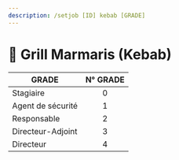 ```yaml
---
description: /setjob [ID] kebab [GRADE]
---
```


# 🥙 Grill Marmaris (Kebab)

| GRADE             | N° GRADE |
| ----------------- | :------: |
| Stagiaire         |     0    |
| Agent de sécurité |     1    |
| Responsable       |     2    |
| Directeur-Adjoint |     3    |
| Directeur         |     4    |
